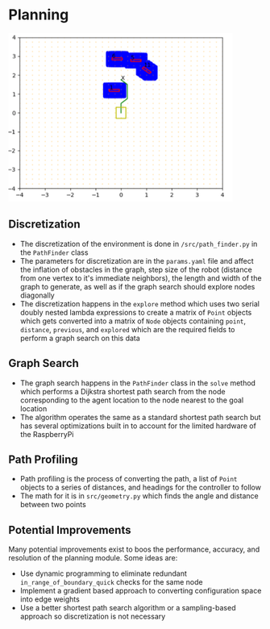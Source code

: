 # Planning

![Example Map](motion_planning_map.png)

## Discretization
* The discretization of the environment is done in `/src/path_finder.py` in the `PathFinder` class 
* The parameters for discretization are in the `params.yaml` file and affect the inflation of obstacles in the graph, step size of the robot (distance from one vertex to it's immediate neighbors), the length and width of the graph to generate, as well as if the graph search should explore nodes diagonally
* The discretization happens in the `explore` method which uses two serial doubly nested lambda expressions to create a matrix of `Point` objects which gets converted into a matrix of `Node` objects containing `point`, `distance`, `previous`, and `explored` which are the required fields to perform a graph search on this data 

## Graph Search
* The graph search happens in the `PathFinder` class in the `solve` method which performs a Dijkstra shortest path search from the node corresponding to the agent location to the node nearest to the goal location
* The algorithm operates the same as a standard shortest path search but has several optimizations built in to account for the limited hardware of the RaspberryPi

## Path Profiling 
* Path profiling is the process of converting the path, a list of `Point` objects to a series of distances, and headings for the controller to follow
* The math for it is in `src/geometry.py` which finds the angle and distance between two points

## Potential Improvements
Many potential improvements exist to boos the performance, accuracy, and resolution of the planning module. Some ideas are: 
* Use dynamic programming to eliminate redundant `in_range_of_boundary_quick` checks for the same node
* Implement a gradient based approach to converting configuration space into edge weights
* Use a better shortest path search algorithm or a sampling-based approach so discretization is not necessary 